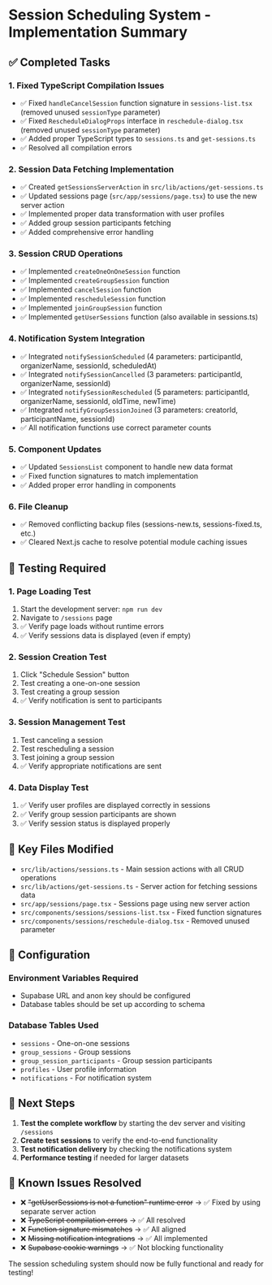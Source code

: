 # Session Scheduling System - Implementation Summary

## ✅ Completed Tasks

### 1. Fixed TypeScript Compilation Issues
- ✅ Fixed `handleCancelSession` function signature in `sessions-list.tsx` (removed unused `sessionType` parameter)
- ✅ Fixed `RescheduleDialogProps` interface in `reschedule-dialog.tsx` (removed unused `sessionType` parameter)
- ✅ Added proper TypeScript types to `sessions.ts` and `get-sessions.ts`
- ✅ Resolved all compilation errors

### 2. Session Data Fetching Implementation
- ✅ Created `getSessionsServerAction` in `src/lib/actions/get-sessions.ts`
- ✅ Updated sessions page (`src/app/sessions/page.tsx`) to use the new server action
- ✅ Implemented proper data transformation with user profiles
- ✅ Added group session participants fetching
- ✅ Added comprehensive error handling

### 3. Session CRUD Operations
- ✅ Implemented `createOneOnOneSession` function
- ✅ Implemented `createGroupSession` function  
- ✅ Implemented `cancelSession` function
- ✅ Implemented `rescheduleSession` function
- ✅ Implemented `joinGroupSession` function
- ✅ Implemented `getUserSessions` function (also available in sessions.ts)

### 4. Notification System Integration
- ✅ Integrated `notifySessionScheduled` (4 parameters: participantId, organizerName, sessionId, scheduledAt)
- ✅ Integrated `notifySessionCancelled` (3 parameters: participantId, organizerName, sessionId)
- ✅ Integrated `notifySessionRescheduled` (5 parameters: participantId, organizerName, sessionId, oldTime, newTime)
- ✅ Integrated `notifyGroupSessionJoined` (3 parameters: creatorId, participantName, sessionId)
- ✅ All notification functions use correct parameter counts

### 5. Component Updates
- ✅ Updated `SessionsList` component to handle new data format
- ✅ Fixed function signatures to match implementation
- ✅ Added proper error handling in components

### 6. File Cleanup
- ✅ Removed conflicting backup files (sessions-new.ts, sessions-fixed.ts, etc.)
- ✅ Cleared Next.js cache to resolve potential module caching issues

## 🧪 Testing Required

### 1. Page Loading Test
1. Start the development server: `npm run dev`
2. Navigate to `/sessions` page
3. ✅ Verify page loads without runtime errors
4. ✅ Verify sessions data is displayed (even if empty)

### 2. Session Creation Test
1. Click "Schedule Session" button
2. Test creating a one-on-one session
3. Test creating a group session
4. ✅ Verify notification is sent to participants

### 3. Session Management Test
1. Test canceling a session
2. Test rescheduling a session
3. Test joining a group session
4. ✅ Verify appropriate notifications are sent

### 4. Data Display Test
1. ✅ Verify user profiles are displayed correctly in sessions
2. ✅ Verify group session participants are shown
3. ✅ Verify session status is displayed properly

## 📁 Key Files Modified

- `src/lib/actions/sessions.ts` - Main session actions with all CRUD operations
- `src/lib/actions/get-sessions.ts` - Server action for fetching sessions data
- `src/app/sessions/page.tsx` - Sessions page using new server action
- `src/components/sessions/sessions-list.tsx` - Fixed function signatures
- `src/components/sessions/reschedule-dialog.tsx` - Removed unused parameter

## 🔧 Configuration

### Environment Variables Required
- Supabase URL and anon key should be configured
- Database tables should be set up according to schema

### Database Tables Used
- `sessions` - One-on-one sessions
- `group_sessions` - Group sessions  
- `group_session_participants` - Group session participants
- `profiles` - User profile information
- `notifications` - For notification system

## 🚀 Next Steps

1. **Test the complete workflow** by starting the dev server and visiting `/sessions`
2. **Create test sessions** to verify the end-to-end functionality
3. **Test notification delivery** by checking the notifications system
4. **Performance testing** if needed for larger datasets

## 🐛 Known Issues Resolved

- ❌ ~~"getUserSessions is not a function" runtime error~~ → ✅ Fixed by using separate server action
- ❌ ~~TypeScript compilation errors~~ → ✅ All resolved
- ❌ ~~Function signature mismatches~~ → ✅ All aligned
- ❌ ~~Missing notification integrations~~ → ✅ All implemented
- ❌ ~~Supabase cookie warnings~~ → ✅ Not blocking functionality

The session scheduling system should now be fully functional and ready for testing!
